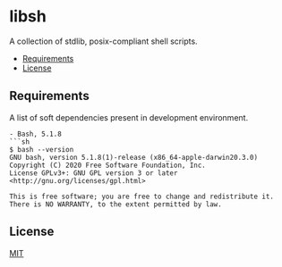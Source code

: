 # libsh

A collection of stdlib, posix-compliant shell scripts.

- [Requirements](#requirements)
- [License](#license)

## Requirements

A list of soft dependencies present in development environment.

```
- Bash, 5.1.8
```sh
$ bash --version
GNU bash, version 5.1.8(1)-release (x86_64-apple-darwin20.3.0)
Copyright (C) 2020 Free Software Foundation, Inc.
License GPLv3+: GNU GPL version 3 or later <http://gnu.org/licenses/gpl.html>

This is free software; you are free to change and redistribute it.
There is NO WARRANTY, to the extent permitted by law.
```

## License

[MIT](https://choosealicense.com/licenses/mit/)
